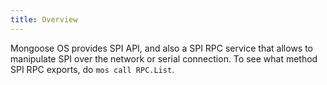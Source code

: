 ```yaml
---
title: Overview
---
```


Mongoose OS provides SPI API, and also a SPI RPC service that allows
to manipulate SPI over the network or serial connection. To see what
method SPI RPC exports, do `mos call RPC.List`.
